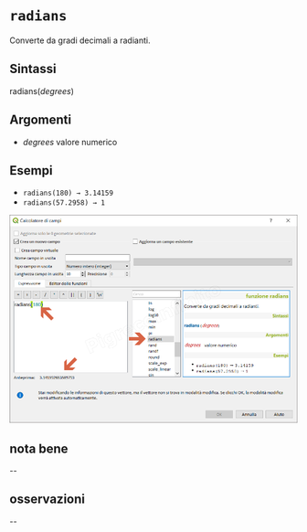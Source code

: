 # `radians`

Converte da gradi decimali a radianti.

## Sintassi

radians(_degrees_)

## Argomenti

* _degrees_ valore numerico

## Esempi

* `radians(180) → 3.14159`
* `radians(57.2958) → 1`

![](/img/matematica/radians/radians1.png)

## nota bene

--

## osservazioni

--